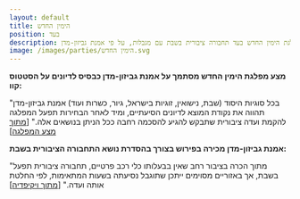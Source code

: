 ```yaml
---
layout: default
title: הימין החדש
position: בעד
description: מפלגת הימין החדש בעד תחבורה ציבורית בשבת עם מגבלות, על פי אמנת גביזון-מדן
image: /images/parties/הימין החדש.svg
---
```


**מצע מפלגת הימין החדש מסתמך על אמנת גביזון-מדן כבסיס לדיונים על הסטטוס קוו:**

"בכל סוגיות היסוד (שבת, נישואין, זוגיות בישראל, גיור, כשרות ועוד) אמנת גביזון-מדן תהווה את נקודת המוצא לדיונים הסיעתיים, ומיד לאחר הבחירות תפעל המפלגה להקמת ועדה ציבורית שתבקש להגיע להסכמה רחבה ככל הניתן בנושאים אלה." [[מתוך מצע המפלגה](https://newyamin.blob.core.windows.net/public/Agenda.pdf)]

**אמנת גביזון-מדן מכירה בפירוש בצורך בהסדרת נושא התחבורה הציבורית בשבת:**  

"מתוך הכרה בציבור רחב שאין בבעלותו כלי רכב פרטיים, תחבורה ציבורית תפעל בשבת, אך באזוריים מסוימים ייתכן שתוגבל נסיעתה בשעות המתאימות, לפי החלטת אותה ועדה." [[מתוך ויקיפדיה](https://he.wikipedia.org/wiki/אמנת_גביזון-מדן)]
